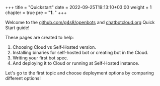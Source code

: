 +++
title = "Quickstart"
date = 2022-09-25T19:13:10+03:00
weight = 1
chapter = true
pre = "<b>1. </b>"
+++

Welcome to the [github.com/g4s8/openbots](https://github.com/g4s8/openbots) and
[chatbotcloud.org](https://chatbotcloud.org) Quick Start guide!

These pages are created to help:
 1. Choosing Cloud vs Self-Hosted version.
 2. Installing binaries for self-hosted bot or creating bot in the Cloud.
 3. Writing your first bot spec.
 4. And deploying it to Cloud or running at Self-Hosted instance.

Let's go to the first topic and choose deployment options by comparing different options!
